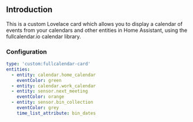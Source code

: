 ## Introduction

This is a custom Lovelace card which allows you to display a calendar of events from your calendars and other entities in Home Assistant, using the fullcalendar.io calendar library.

### Configuration

```yaml
type: 'custom:fullcalendar-card'
entities:
  - entity: calendar.home_calendar
    eventColor: green
  - entity: calendar.work_calendar
  - entity: sensor.next_meeting
    eventColor: orange
  - entity: sensor.bin_collection
    eventColor: grey
    time_list_attribute: bin_dates
```
